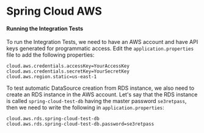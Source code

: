 # Spring Cloud AWS

#### Running the Integration Tests

To run the Integration Tests, we need to have an AWS account and have API keys generated for programmatic access. Edit 
the `application.properties` file to add the following properties:

```
cloud.aws.credentials.accessKey=YourAccessKey
cloud.aws.credentials.secretKey=YourSecretKey
cloud.aws.region.static=us-east-1
```

To test automatic DataSource creation from RDS instance, we also need to create an RDS instance in the AWS account.
Let's say that the RDS instance is called `spring-cloud-test-db` having the master password `se3retpass`, then we need 
to write the following in `application.properties`:

```
cloud.aws.rds.spring-cloud-test-db
cloud.aws.rds.spring-cloud-test-db.password=se3retpass
```
